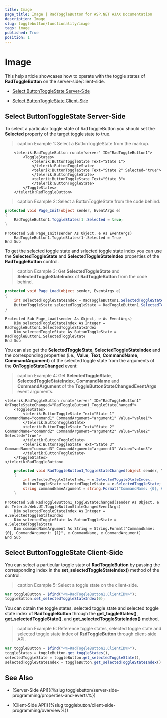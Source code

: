 ```yaml
---
title: Image
page_title: Image | RadToggleButton for ASP.NET AJAX Documentation
description: Image
slug: togglebutton/functionality/image
tags: image
published: True
position: 1
---
```


# Image

This help article showcases how to operate with the toggle states of **RadToggleButton** on the server-side/client-side.

* [Select ButtonToggleState Server-Side](#select-buttontogglestate-server-side)

* [Select ButtonToggleState Client-Side](#select-buttontogglestate-client-side)

## Select ButtonToggleState Server-Side

To select a particular toggle state of RadToggleButton you should set the **Selected** property of the target toggle state to true.

>caption Example 1: Select a ButtonToggleState from the markup. 

````ASP.NET
	<telerik:RadToggleButton runat="server" ID="RadToggleButton1">
		<ToggleStates>
			<telerik:ButtonToggleState Text="State 1">
			</telerik:ButtonToggleState>
			<telerik:ButtonToggleState Text="State 2" Selected="true">
			</telerik:ButtonToggleState>
			<telerik:ButtonToggleState Text="State 3">
			</telerik:ButtonToggleState>
		</ToggleStates>
	</telerik:RadToggleButton>
```` 

>caption Example 2: Select a ButtonToggleState from the code behind. 

````C#
protected void Page_Init(object sender, EventArgs e)
{
	RadToggleButton1.ToggleStates[1].Selected = true;
}
````
````VB
Protected Sub Page_Init(sender As Object, e As EventArgs)
	RadToggleButton1.ToggleStates(1).Selected = True
End Sub

````

To get the selected toggle state and selected toggle state index you can use the **SelectedToggleState** and **SelectedToggleStateIndex** properties of the **RadToggleButton** control.

>caption Example 3: Get **SelectedToggleState** and **SelectedToggleStateIndex** of **RadToggleButton** from the code behind. 

````C#
protected void Page_Load(object sender, EventArgs e)
{
	int selectedToggleStateIndex = RadToggleButton1.SelectedToggleStateIndex;
	ButtonToggleState selectedToggleState = RadToggleButton1.SelectedToggleState;
}
````
````VB
Protected Sub Page_Load(sender As Object, e As EventArgs)
	Dim selectedToggleStateIndex As Integer = RadToggleButton1.SelectedToggleStateIndex
	Dim selectedToggleState As ButtonToggleState = RadToggleButton1.SelectedToggleState
End Sub
````

You can also get the **SelectedToggleState**, **SelectedToggleStateIndex** and the corresponding properties (i.e., **Value**, **Text**, **CommandName**, **CommandArgument**) of the selected toggle state from the arguments of the **OnToggleStateChanged** event:

>caption Example 4: Get **SelectedToggleState**, **SelectedToggleStateIndex**, **CommandName** and **CommandArgument** of the **ToggleButtonStateChangedEventArgs** event arguments. 

````ASP.NET
<telerik:RadToggleButton runat="server" ID="RadToggleButton1" OnToggleStateChanged="RadToggleButton1_ToggleStateChanged">
	<ToggleStates>
		<telerik:ButtonToggleState Text="State 1" CommandName="command1" CommandArgument="argument1" Value="value1">
		</telerik:ButtonToggleState>
		<telerik:ButtonToggleState Text="State 2" CommandName="comamnd2" CommandArgument="argument2" Value="value2" Selected="true">
		</telerik:ButtonToggleState>
		<telerik:ButtonToggleState Text="State 3" CommandName="command3" CommandArgument="argument3" Value="value3">
		</telerik:ButtonToggleState>
	</ToggleStates>
</telerik:RadToggleButton>
````
````C#
	protected void RadToggleButton1_ToggleStateChanged(object sender, Telerik.Web.UI.ToggleButtonStateChangedEventArgs e)
	{
		int selectedToggleStateIndex = e.SelectedToggleStateIndex;
		ButtonToggleState selectedToggleState = e.SelectedToggleState;
		string commandNameArgument = string.Format("CommandName: {0}, CommandArgument: {1}", e.CommandName, e.CommandArgument);
	}
````
````VB
Protected Sub RadToggleButton1_ToggleStateChanged(sender As Object, e As Telerik.Web.UI.ToggleButtonStateChangedEventArgs)
	Dim selectedToggleStateIndex As Integer = e.SelectedToggleStateIndex
	Dim selectedToggleState As ButtonToggleState = e.SelectedToggleState
	Dim commandNameArgument As String = String.Format("CommandName: {0}, CommandArgument: {1}", e.CommandName, e.CommandArgument)
End Sub
````

## Select ButtonToggleState Client-Side

You can select a particular toggle state of **RadToggleButton** by passing the corresponding index in the **set_selectedToggleStateIndex()** method of the control.

>caption Example 5: Select a toggle state on the client-side.

````JavaScript
var toggleButton = $find("<%=RadToggleButton1.ClientID%>");
toggleButton.set_selectedToggleStateIndex(0);
````

You can obtain the toggle states, selected toggle state and selected toggle state index of **RadToggleButton** through the **get_toggleStates()**, **get_selectedToggleState()**, and **get_selectedToggleStateIndex()** method.

>caption Example 6: Reference toggle states, selected toggle state and selected toggle state index of **RadToggleButton** through client-side API. 

````JavaScript
var toggleButton = $find("<%=RadToggleButton1.ClientID%>"),
toggleStates = toggleButton.get_toggleStates(),
selectedToggleState = toggleButton.get_selectedToggleState(),
selectedToggleStateIndex = toggleButton.get_selectedToggleStateIndex();
````


## See Also

 * [Server-Side API]({%slug togglebutton/server-side-programming/properties-and-events%})
 
 * [Client-Side API]({%slug togglebutton/client-side-programming/overview%})
